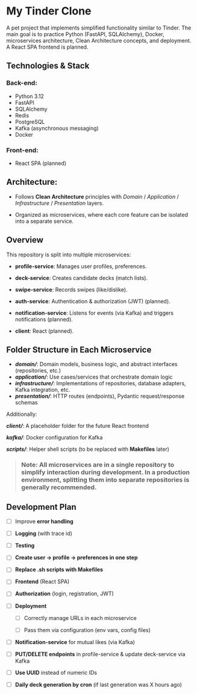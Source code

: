 # My Tinder Clone

A pet project that implements simplified functionality similar to Tinder. The main goal is to practice Python (FastAPI, SQLAlchemy), Docker, microservices architecture, Clean Architecture concepts, and deployment. A React SPA frontend is planned.

## Technologies & Stack
### Back-end:

- Python 3.12
- FastAPI
- SQLAlchemy
- Redis
- PostgreSQL
- Kafka (asynchronous messaging)
- Docker

### Front-end:
- React SPA (planned)

## Architecture:

- Follows **Clean Architecture** principles with *Domain* / *Application* / *Infrastructure* / *Presentation* layers.

- Organized as microservices, where each core feature can be isolated into a separate service.

## Overview
This repository is split into multiple microservices:

- **profile-service**: Manages user profiles, preferences.

- **deck-service**: Creates candidate decks (match lists).

- **swipe-service**: Records swipes (like/dislike).

- **auth-service**: Authentication & authorization (JWT) (planned).

- **notification-service**: Listens for events (via Kafka) and triggers notifications (planned).

- **client**: React (planned).


## Folder Structure in Each Microservice

-  **_domain/_**: Domain models, business logic, and abstract interfaces (repositories, etc.)
-  **_application/_**: Use cases/services that orchestrate domain logic
-  **_infrastructure/_**: Implementations of repositories, database adapters, Kafka integration, etc.
-  **_presentation/_**: HTTP routes (endpoints), Pydantic request/response schemas

Additionally:

**_client/_**: A placeholder folder for the future React frontend

**_kafka/_**: Docker configuration for Kafka

**_scripts/_**: Helper shell scripts (to be replaced with **Makefiles** later)



> ### Note: All microservices are in a single repository to simplify interaction during development. In a production environment, splitting them into separate repositories is generally recommended.





## Development Plan

 - [ ] Improve **error handling**

 - [ ] **Logging** (with trace id)

 - [ ] **Testing**

 - [ ] **Create user → profile → preferences in one step**

 - [ ] **Replace .sh scripts with Makefiles**

 - [ ] **Frontend** (React SPA)

 - [ ] **Authorization** (login, registration, JWT)

 - [ ] **Deployment**

    - [ ] Correctly manage URLs in each microservice

    - [ ] Pass them via configuration (env vars, config files)

 - [ ] **Notification-service** for mutual likes (via Kafka)

 - [ ] **PUT/DELETE endpoints** in profile-service & update deck-service via Kafka

 - [ ] **Use UUID** instead of numeric IDs

 - [ ] **Daily deck generation by cron** (if last generation was X hours ago)
